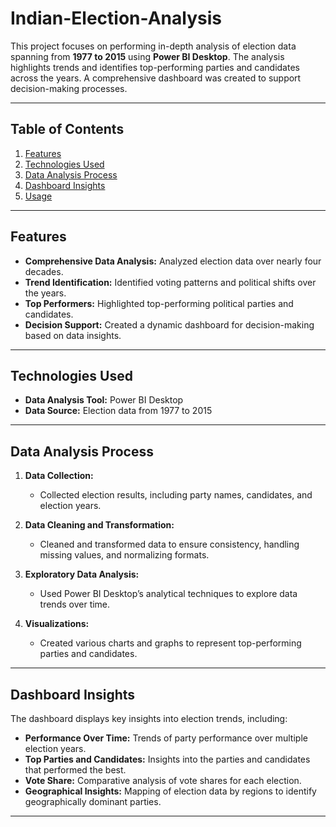 # Indian-Election-Analysis

This project focuses on performing in-depth analysis of election data spanning from **1977 to 2015** using **Power BI Desktop**. The analysis highlights trends and identifies top-performing parties and candidates across the years. A comprehensive dashboard was created to support decision-making processes.

---

## Table of Contents

1. [Features](#features)  
2. [Technologies Used](#technologies-used)  
3. [Data Analysis Process](#data-analysis-process)  
4. [Dashboard Insights](#dashboard-insights)  
5. [Usage](#usage)  

---

## Features

- **Comprehensive Data Analysis:** Analyzed election data over nearly four decades.  
- **Trend Identification:** Identified voting patterns and political shifts over the years.  
- **Top Performers:** Highlighted top-performing political parties and candidates.  
- **Decision Support:** Created a dynamic dashboard for decision-making based on data insights.  

---

## Technologies Used

- **Data Analysis Tool:** Power BI Desktop  
- **Data Source:** Election data from 1977 to 2015  

---

## Data Analysis Process

1. **Data Collection:**  
   - Collected election results, including party names, candidates, and election years.

2. **Data Cleaning and Transformation:**  
   - Cleaned and transformed data to ensure consistency, handling missing values, and normalizing formats.

3. **Exploratory Data Analysis:**  
   - Used Power BI Desktop’s analytical techniques to explore data trends over time.

4. **Visualizations:**  
   - Created various charts and graphs to represent top-performing parties and candidates.

---

## Dashboard Insights

The dashboard displays key insights into election trends, including:

- **Performance Over Time:** Trends of party performance over multiple election years.
- **Top Parties and Candidates:** Insights into the parties and candidates that performed the best.
- **Vote Share:** Comparative analysis of vote shares for each election.
- **Geographical Insights:** Mapping of election data by regions to identify geographically dominant parties.

---

